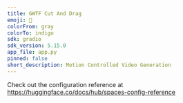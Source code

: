 ```yaml
---
title: GWTF Cut And Drag
emoji: 🦀
colorFrom: gray
colorTo: indigo
sdk: gradio
sdk_version: 5.15.0
app_file: app.py
pinned: false
short_description: Motion Controlled Video Generation
---
```


Check out the configuration reference at https://huggingface.co/docs/hub/spaces-config-reference